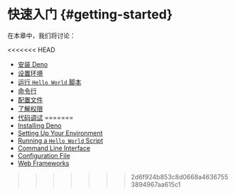 # 快速入门 {#getting-started}

在本章中，我们将讨论：

<<<<<<< HEAD
- [安装 Deno](./getting_started/installation.md)
- [设置环境](./getting_started/setup_your_environment.md)
- [运行 `Hello World` 脚本](./getting_started/first_steps.md)
- [命令行](./getting_started/command_line_interface.md)
- [配置文件](./getting_started/configuration_file.md)
- [了解权限](./getting_started/permissions.md)
- [代码调试](./getting_started/debugging_your_code.md)
=======
- [Installing Deno](./getting_started/installation.md)
- [Setting Up Your Environment](./getting_started/setup_your_environment.md)
- [Running a `Hello World` Script](./getting_started/first_steps.md)
- [Command Line Interface](./getting_started/command_line_interface.md)
- [Configuration File](./getting_started/configuration_file.md)
- [Web Frameworks](./getting_started/web_frameworks.md)
>>>>>>> 2d6f924b853c8d0668a46367553894967aa615c1
